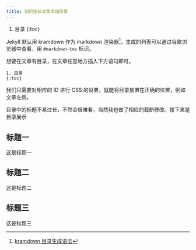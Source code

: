 ```yaml
---
title: 如何给长文章添加目录
---
```


1. 目录
{:toc}

Jekyll 默认用 kramdown 作为 markdown 渲染器[^1]，生成的列表可以通过谷歌浏览器中查看，用 `#markdown-toc` 标识。

想要在文章有目录，在文章任意地方插入下方语句即可。

```
1. 目录
{:toc}
```

我们只需要对相应的 ID 进行 CSS 的设置，就能将目录放置在正确的位置，例如文章左侧。

目录中的标题不易过长，不然会很难看，当然我也做了相应的截断修改。接下来是目录展示

## 标题一

这是标题一

## 标题二

这是标题二

## 标题三

这是标题三

[^1]: [kramdown 目录生成语法](https://kramdown.gettalong.org/converter/html.html)